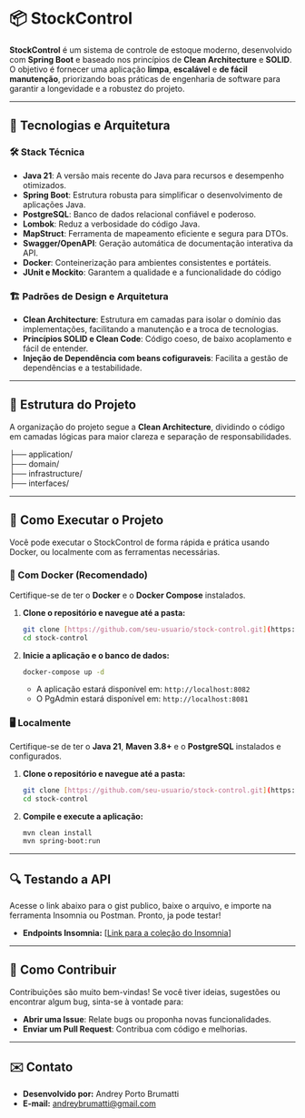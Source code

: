 # 📦 StockControl

**StockControl** é um sistema de controle de estoque moderno, desenvolvido com **Spring Boot** e baseado nos princípios de **Clean Architecture** e **SOLID**. O objetivo é fornecer uma aplicação **limpa**, **escalável** e **de fácil manutenção**, priorizando boas práticas de engenharia de software para garantir a longevidade e a robustez do projeto.

---

## 🚀 Tecnologias e Arquitetura

### 🛠️ Stack Técnica

-   **Java 21**: A versão mais recente do Java para recursos e desempenho otimizados.
-   **Spring Boot**: Estrutura robusta para simplificar o desenvolvimento de aplicações Java.
-   **PostgreSQL**: Banco de dados relacional confiável e poderoso.
-   **Lombok**: Reduz a verbosidade do código Java.
-   **MapStruct**: Ferramenta de mapeamento eficiente e segura para DTOs.
-   **Swagger/OpenAPI**: Geração automática de documentação interativa da API.
-   **Docker**: Conteinerização para ambientes consistentes e portáteis.
-   **JUnit e Mockito**: Garantem a qualidade e a funcionalidade do código 

### 🏗️ Padrões de Design e Arquitetura

-   **Clean Architecture**: Estrutura em camadas para isolar o domínio das implementações, facilitando a manutenção e a troca de tecnologias.
-   **Princípios SOLID e Clean Code**: Código coeso, de baixo acoplamento e fácil de entender.
-   **Injeção de Dependência com beans cofiguraveis**: Facilita a gestão de dependências e a testabilidade.

---

## 🧱 Estrutura do Projeto

A organização do projeto segue a **Clean Architecture**, dividindo o código em camadas lógicas para maior clareza e separação de responsabilidades.

├── application/      
├── domain/           
├── infrastructure/   
├── interfaces/             

---

## 🏁 Como Executar o Projeto

Você pode executar o StockControl de forma rápida e prática usando Docker, ou localmente com as ferramentas necessárias.

### 🐳 Com Docker (Recomendado)

Certifique-se de ter o **Docker** e o **Docker Compose** instalados.

1.  **Clone o repositório e navegue até a pasta:**
    ```bash
    git clone [https://github.com/seu-usuario/stock-control.git](https://github.com/seu-usuario/stock-control.git)
    cd stock-control
    ```

2.  **Inicie a aplicação e o banco de dados:**
    ```bash
    docker-compose up -d
    ```
    -   A aplicação estará disponível em: `http://localhost:8082`
    -   O PgAdmin estará disponível em: `http://localhost:8081`

### 🖥️ Localmente

Certifique-se de ter o **Java 21**, **Maven 3.8+** e o **PostgreSQL** instalados e configurados.

1.  **Clone o repositório e navegue até a pasta:**
    ```bash
    git clone [https://github.com/seu-usuario/stock-control.git](https://github.com/seu-usuario/stock-control.git)
    cd stock-control
    ```

2.  **Compile e execute a aplicação:**
    ```bash
    mvn clean install
    mvn spring-boot:run
    ```

---

## 🔍 Testando a API
Acesse o link abaixo para o gist publico, baixe o arquivo, e importe na ferramenta Insomnia ou Postman. 
Pronto, ja pode testar!

-   **Endpoints Insomnia:** [[Link para a coleção do Insomnia](https://gist.github.com/a9927a04232241ce1f77fe4a82ed9d40.git)]

---

## 🤝 Como Contribuir

Contribuições são muito bem-vindas! Se você tiver ideias, sugestões ou encontrar algum bug, sinta-se à vontade para:

-   **Abrir uma Issue**: Relate bugs ou proponha novas funcionalidades.
-   **Enviar um Pull Request**: Contribua com código e melhorias.

---

## ✉️ Contato

-   **Desenvolvido por:** Andrey Porto Brumatti
-   **E-mail:** andreybrumatti@gmail.com
